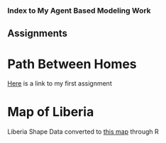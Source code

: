 ### Index to My Agent Based Modeling Work
## Assignments

# Path Between Homes
[Here](https://rpubs.com/mabuch/651829) is a link to my first assignment

# Map of Liberia
Liberia Shape Data converted to [this map](https://rpubs.com/mabuch/652844) through R
